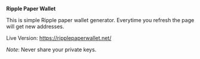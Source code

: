**Ripple Paper Wallet**

This is simple Ripple paper wallet generator. Everytime you refresh the page will get new addresses.

Live Version: https://ripplepaperwallet.net/

_Note_: Never share your private keys.
